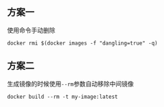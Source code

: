 ## 方案一

使用命令手动删除

`docker rmi $(docker images -f "dangling=true" -q)`

## 方案二

生成镜像的时候使用`--rm`参数自动移除中间镜像

`docker build --rm -t my-image:latest`
